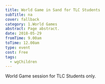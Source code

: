```yaml
---
title: World Game in Sand for TLC Students
subTitle: na
cover: fallback
category: 1.World Games
abstract: Page abstract.
date: 2018-05-29
fromTime: 9.00am
toTime: 12.00am
type: event
cost: Free
tags:
  - wgChildren
---
```


World Game session for TLC Students only.

